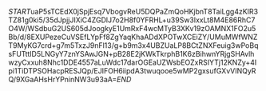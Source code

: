$START$uaP5sTCEdX0jSpjEsq7VbogvReU5DQPaZmQoHKjbnT8TaiLgg4zKIR3TZ81g0ki5/35dJpjjJIXiC4ZGDlJ7o2H8f0YFRHL+u39Sw3lxxLt8M4E86RhC7O4W/WSdbuG2US605dJoogkyE1UmRxF4wcMTyB3XKv19zOAMNX1FO2u5Bb/d/8EXUPezeCuVSEfLYpFf8ZgYaqKhaADdXPOTwXCEiZY/UMuMWfWNZT9MyKG7crd+g7m5TxzJ9nFl13/g+b9m3x4UBZUaLP8BCtZNXFeuig3wPoBqsFUTttID5LNGyY7znYSAwJGN+pB28E2jKWkTkrphB1K6zBihwnYRjgSHAvlhwzyCxxuh8Nhc1DDE4557aLuWdc17darOGEaUZWsbEOZxRSIYTj12KNZy+4Ipi1TiDTPSOHacpRESJQp/EJIFOH6iipdA3twuqooe5wMP2gxsufGXvVINQyRQ/9XGaAHsHrYPninNW3u93aA=$END$